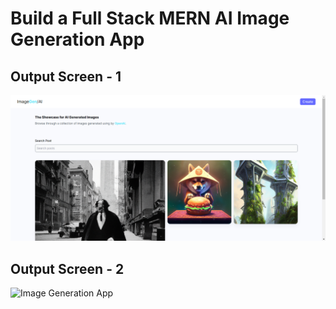 # Build a Full Stack MERN AI Image Generation App

## Output Screen - 1
![Image Generation App](https://github.com/prakashaditya13/ImageGen---AI-Image-generation-tool/blob/master/output/img1-AI.png?raw=true)

## Output Screen - 2
![Image Generation App](https://i.ibb.co/p0f27C2/Thumbnail-9.png)
